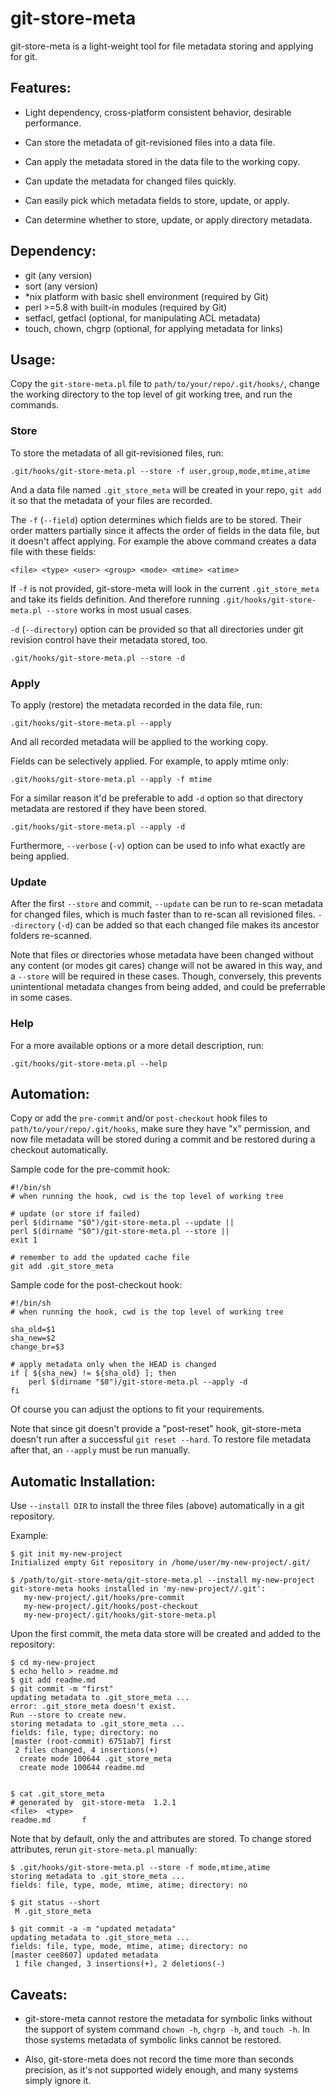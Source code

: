git-store-meta
===============================================================================

git-store-meta is a light-weight tool for file metadata storing and applying
for git.

Features:
-------------------------------------------------------------------------------

* Light dependency, cross-platform consistent behavior, desirable performance.

* Can store the metadata of git-revisioned files into a data file.

* Can apply the metadata stored in the data file to the working copy.

* Can update the metadata for changed files quickly.

* Can easily pick which metadata fields to store, update, or apply.

* Can determine whether to store, update, or apply directory metadata.

Dependency:
-------------------------------------------------------------------------------

- git (any version)
- sort (any version)
- *nix platform with basic shell environment (required by Git)
- perl >=5.8 with built-in modules (required by Git)
- setfacl, getfacl (optional, for manipulating ACL metadata)
- touch, chown, chgrp (optional, for applying metadata for links)

Usage:
-------------------------------------------------------------------------------

Copy the `git-store-meta.pl` file to `path/to/your/repo/.git/hooks/`, change
the working directory to the top level of git working tree, and run the
commands.

### Store

To store the metadata of all git-revisioned files, run:

    .git/hooks/git-store-meta.pl --store -f user,group,mode,mtime,atime

And a data file named `.git_store_meta` will be created in your repo,
`git add` it so that the metadata of your files are recorded.

The `-f` (`--field`) option determines which fields are to be stored. Their
order matters partially since it affects the order of fields in the data
file, but it doesn't affect applying. For example the above command creates
a data file with these fields:

    <file> <type> <user> <group> <mode> <mtime> <atime>

If `-f` is not provided, git-store-meta will look in the current
`.git_store_meta` and take its fields definition. And therefore running
`.git/hooks/git-store-meta.pl --store` works in most usual cases.

`-d` (`--directory`) option can be provided so that all directories under git
revision control have their metadata stored, too.

    .git/hooks/git-store-meta.pl --store -d

### Apply

To apply (restore) the metadata recorded in the data file, run:

    .git/hooks/git-store-meta.pl --apply

And all recorded metadata will be applied to the working copy.

Fields can be selectively applied. For example, to apply mtime only:

    .git/hooks/git-store-meta.pl --apply -f mtime

For a similar reason it'd be preferable to add `-d` option so that directory
metadata are restored if they have been stored.

    .git/hooks/git-store-meta.pl --apply -d

Furthermore, `--verbose` (`-v`) option can be used to info what exactly are
being applied.

### Update

After the first `--store` and commit, `--update` can be run to re-scan 
metadata for changed files, which is much faster than to re-scan all revisioned
files. `--directory` (`-d`) can be added so that each changed file makes its
ancestor folders re-scanned.

Note that files or directories whose metadata have been changed without any
content (or modes git cares) change will not be awared in this way, and a
`--store` will be required in these cases. Though, conversely, this prevents
unintentional metadata changes from being added, and could be preferrable in
some cases.

### Help

For a more available options or a more detail description, run:

    .git/hooks/git-store-meta.pl --help

Automation:
-------------------------------------------------------------------------------

Copy or add the `pre-commit` and/or `post-checkout` hook files to
`path/to/your/repo/.git/hooks`, make sure they have "x" permission, and now
file metadata will be stored during a commit and be restored during a checkout
automatically.

Sample code for the pre-commit hook:

    #!/bin/sh
    # when running the hook, cwd is the top level of working tree

    # update (or store if failed)
    perl $(dirname "$0")/git-store-meta.pl --update ||
    perl $(dirname "$0")/git-store-meta.pl --store ||
    exit 1

    # remember to add the updated cache file
    git add .git_store_meta

Sample code for the post-checkout hook:

    #!/bin/sh
    # when running the hook, cwd is the top level of working tree

    sha_old=$1
    sha_new=$2
    change_br=$3

    # apply metadata only when the HEAD is changed
    if [ ${sha_new} != ${sha_old} ]; then
        perl $(dirname "$0")/git-store-meta.pl --apply -d
    fi

Of course you can adjust the options to fit your requirements.

Note that since git doesn't provide a "post-reset" hook, git-store-meta doesn't
run after a successful `git reset --hard`. To restore file metadata after that,
an `--apply` must be run manually.

Automatic Installation:
-------------------------------------------------------------------------------

Use `--install DIR` to install the three files (above) automatically in a
git repository.

Example:

    $ git init my-new-project
    Initialized empty Git repository in /home/user/my-new-project/.git/

    $ /path/to/git-store-meta/git-store-meta.pl --install my-new-project
    git-store-meta hooks installed in 'my-new-project//.git':
       my-new-project/.git/hooks/pre-commit
       my-new-project/.git/hooks/post-checkout
       my-new-project/.git/hooks/git-store-meta.pl

Upon the first commit, the meta data store will be created
and added to the repository:

    $ cd my-new-project
    $ echo hello > readme.md
    $ git add readme.md
    $ git commit -m "first"
    updating metadata to .git_store_meta ...
    error: .git_store_meta doesn't exist.
    Run --store to create new.
    storing metadata to .git_store_meta ...
    fields: file, type; directory: no
    [master (root-commit) 6751ab7] first
     2 files changed, 4 insertions(+)
      create mode 100644 .git_store_meta
      create mode 100644 readme.md


    $ cat .git_store_meta
    # generated by  git-store-meta  1.2.1
    <file>  <type>
    readme.md       f

Note that by default, only the <file> and <type> attributes are stored.
To change stored attributes, rerun `git-store-meta.pl` manually:

    $ .git/hooks/git-store-meta.pl --store -f mode,mtime,atime
    storing metadata to .git_store_meta ...
    fields: file, type, mode, mtime, atime; directory: no

    $ git status --short
     M .git_store_meta

    $ git commit -a -m "updated metadata"
    updating metadata to .git_store_meta ...
    fields: file, type, mode, mtime, atime; directory: no
    [master cee8607] updated metadata
     1 file changed, 3 insertions(+), 2 deletions(-)





Caveats:
-------------------------------------------------------------------------------

* git-store-meta cannot restore the metadata for symbolic links without the
  support of system command `chown -h`, `chgrp -h`, and `touch -h`. In those
  systems metadata of symbolic links cannot be restored.
  
* Also, git-store-meta does not record the time more than seconds precision, as
  it's not supported widely enough, and many systems simply ignore it.
